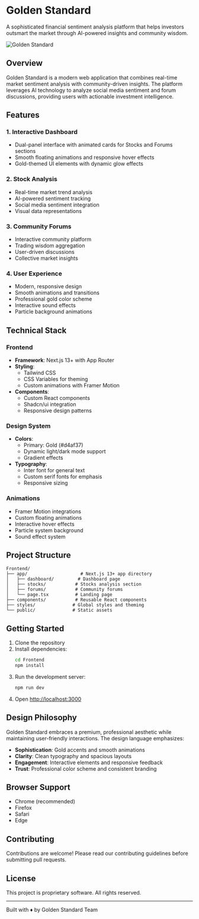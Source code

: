 # Golden Standard

A sophisticated financial sentiment analysis platform that helps investors outsmart the market through AI-powered insights and community wisdom.

![Golden Standard](Frontend/public/favicon.ico)

## Overview

Golden Standard is a modern web application that combines real-time market sentiment analysis with community-driven insights. The platform leverages AI technology to analyze social media sentiment and forum discussions, providing users with actionable investment intelligence.

## Features

### 1. Interactive Dashboard
- Dual-panel interface with animated cards for Stocks and Forums sections
- Smooth floating animations and responsive hover effects
- Gold-themed UI elements with dynamic glow effects

### 2. Stock Analysis
- Real-time market trend analysis
- AI-powered sentiment tracking
- Social media sentiment integration
- Visual data representations

### 3. Community Forums
- Interactive community platform
- Trading wisdom aggregation
- User-driven discussions
- Collective market insights

### 4. User Experience
- Modern, responsive design
- Smooth animations and transitions
- Professional gold color scheme
- Interactive sound effects
- Particle background animations

## Technical Stack

### Frontend
- **Framework**: Next.js 13+ with App Router
- **Styling**: 
  - Tailwind CSS
  - CSS Variables for theming
  - Custom animations with Framer Motion
- **Components**: 
  - Custom React components
  - Shadcn/ui integration
  - Responsive design patterns

### Design System
- **Colors**: 
  - Primary: Gold (#d4af37)
  - Dynamic light/dark mode support
  - Gradient effects
- **Typography**:
  - Inter font for general text
  - Custom serif fonts for emphasis
  - Responsive sizing

### Animations
- Framer Motion integrations
- Custom floating animations
- Interactive hover effects
- Particle system background
- Sound effect system

## Project Structure

```
Frontend/
├── app/                    # Next.js 13+ app directory
│   ├── dashboard/         # Dashboard page
│   ├── stocks/           # Stocks analysis section
│   ├── forums/           # Community forums
│   └── page.tsx          # Landing page
├── components/           # Reusable React components
├── styles/              # Global styles and theming
└── public/              # Static assets
```

## Getting Started

1. Clone the repository
2. Install dependencies:
   ```bash
   cd Frontend
   npm install
   ```
3. Run the development server:
   ```bash
   npm run dev
   ```
4. Open [http://localhost:3000](http://localhost:3000)

## Design Philosophy

Golden Standard embraces a premium, professional aesthetic while maintaining user-friendly interactions. The design language emphasizes:

- **Sophistication**: Gold accents and smooth animations
- **Clarity**: Clean typography and spacious layouts
- **Engagement**: Interactive elements and responsive feedback
- **Trust**: Professional color scheme and consistent branding

## Browser Support

- Chrome (recommended)
- Firefox
- Safari
- Edge

## Contributing

Contributions are welcome! Please read our contributing guidelines before submitting pull requests.

## License

This project is proprietary software. All rights reserved.

---

Built with ♦️ by Golden Standard Team